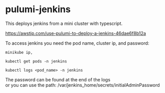 # pulumi-jenkins

This deploys jenkins from a mini cluster with typescript.

https://awstip.com/use-pulumi-to-deploy-a-jenkins-46dae6f8b12a

To access jenkins you need the pod name, cluster ip, and password:   
```
minikube ip,
```                                     
``` 
kubectl get pods -n jenkins 
```                                      
 ```
 kubectl logs <pod_name> -n jenkins 
 ```                                    
 The password can be found at the end of the logs                                     
or you can use the path: /var/jenkins_home/secrets/initialAdminPassword

